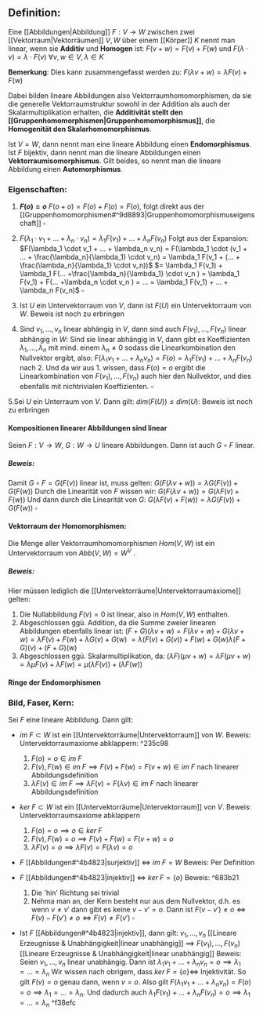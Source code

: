 ## Definition:
Eine [[Abbildungen|Abbildung]] $F: V \rightarrow W$ zwischen zwei [[Vektorraum|Vektorräumen]] $V, W$ über einem [[Körper]] $K$ nennt man linear, wenn sie **Additiv** und **Homogen** ist:
$F(v + w) = F(v) + F(w)$ und
$F(\lambda \cdot v) = \lambda \cdot F(v)$
$\forall v,w \in V, \lambda \in K$ 

**Bemerkung**: Dies kann zusammengefasst werden zu: $F(\lambda v + w) = \lambda F(v) + F(w)$

Dabei bilden lineare Abbildungen also Vektorraumhomomorphismen, da sie die generelle Vektorraumstruktur sowohl in der Addition als auch der Skalarmultiplikation erhalten, die **Additivität stellt den [[Gruppenhomomorphismen|Gruppenhomomorphismus]]**, die **Homogenität den Skalarhomomorphismus**.

Ist $V = W$, dann nennt man eine lineare Abbildung einen **Endomorphismus**.
Ist $F$ bijektiv, dann nennt man die lineare Abbildungen einen **Vektorraumisomorphismus**.
Gilt beides, so nennt man die lineare Abbildung einen **Automorphismus**.

### Eigenschaften:
1. **$F(o) = o$**
	$F(o + o) = F(o) + F(o) = F(o)$, folgt direkt aus der [[Gruppenhomomorphismen#^9d8893|Gruppenhomomorphismuseigenschaft]]  $\square$ 

2. $F(\lambda_1 \cdot v_1 + ... + \lambda_n \cdot v_n) = \lambda_1 F(v_1) + ... + \lambda_n F(v_n)$
	Folgt aus der Expansion: $F(\lambda_1 \cdot v_1 + ... + \lambda_n v_n) = F(\lambda_1 \cdot (v_1 + ... + \frac{\lambda_n}{\lambda_1} \cdot v_n) = \lambda_1 F(v_1 + (... + \frac{\lambda_n}{\lambda_1} \cdot v_n))$ 
	$= \lambda_1 F(v_1) + \lambda_1 F(... +\frac{\lambda_n}{\lambda_1} \cdot v_n ) = \lambda_1 F(v_1) + F(... +\lambda_n \cdot v_n ) = ... = \lambda_1 F(v_1) + ... + \lambda_n F(v_n)$ $\square$

3. Ist $U$ ein Untervektorraum von $V$, dann ist $F(U)$ ein Untervektorraum von $W$.
	Beweis ist noch zu erbringen

4. Sind $v_1, ..., v_n$ linear abhängig in $V$, dann sind auch $F(v_1), ..., F(v_n)$ linear abhängig in $W$:
	Sind sie linear abhängig in $V$, dann gibt es Koeffizienten $\lambda_1, ..., \lambda_n$ mit mind. einem $\lambda_n \neq 0$ sodass die Linearkombination den Nullvektor ergibt, also:
	$F(\lambda_1 v_1 + ... + \lambda_n v_n) = F(o) = \lambda_1 F(v_1) + ... + \lambda_n F(v_n)$ nach 2.
	Und da wir aus 1. wissen, dass $F(o) = o$ ergibt die Linearkombination von $F(v_1), ..., F(v_n)$ auch hier den Nullvektor, und dies ebenfalls mit nichtrivialen Koeffizienten. $\square$


5.Sei $U$ ein Unterraum von $V$. Dann gilt: $dim(F(U)) \le dim(U)$:
	Beweis ist noch zu erbringen


#### Kompositionen linearer Abbildungen sind linear
Seien $F : V \rightarrow W$, $G: W \rightarrow U$  lineare Abbildungen. Dann ist auch $G \circ F$ linear.
##### Beweis:
Damit $G \circ F = G(F(v))$ linear ist, muss gelten:
$G(F(\lambda v + w)) = \lambda G(F(v)) + G(F(w))$
Durch die Linearität von $F$ wissen wir:
$G(F(\lambda v + w)) = G(\lambda F(v) + F(w))$
Und dann durch die Linearität von $G$:
$G(\lambda F(v) + F(w)) = \lambda G(F(v)) + G(F(w))$ $\square$

#### Vektorraum der Homomorphismen:
Die Menge aller Vektorraumhomomorphismen $Hom(V,W)$ ist ein Untervektorraum von $Abb(V, W) = W^V$  .
##### Beweis:
Hier müssen lediglich die [[Untervektorräume|Untervektorraumaxiome]] gelten:
1. Die Nullabbildung $F(v) = 0$ ist linear, also in $Hom(V,W)$ enthalten.
2. Abgeschlossen ggü. Addition, da die Summe zweier linearen Abbildungen ebenfalls linear ist:
	$(F + G)(\lambda v + w) = F(\lambda v + w) + G(\lambda v + w) = \lambda F(v) + F(w) + \lambda G(v) + G(w)$ 
	$= \lambda (F(v) + G(v)) + F(w) + G(w) \lambda (F + G)(v) + (F + G)(w)$
3. Abgeschlossen ggü. Skalarmultiplikation, da:
	$(\lambda F)(\mu v + w) = \lambda F(\mu v + w) = \lambda \mu F(v) + \lambda F(w) = \mu (\lambda F(v)) + (\lambda F(w))$ 

#### Ringe der Endomorphismen


### Bild, Faser, Kern: 
Sei $F$ eine lineare Abbildung. Dann gilt:
- $im \; F \subset W$ ist ein [[Untervektorräume|Untervektorraum]] von $W$.
	Beweis: Untervektorraumaxiome abklappern: ^235c98
	1. $F(o) = o \in im \; F$
	2. $F(v), F(w) \in im \; F \implies F(v) + F(w) = F(v + w) \in im \; F$ nach linearer Abbildungsdefinition
	3. $\lambda F(v) \in im \; F \implies \lambda F(v) = F(\lambda v) \in im \; F$ nach linearer Abbildungsdefinition

- $ker \; F \subset W$ ist ein [[Untervektorräume|Untervektorraum]]  von $V$.
	Beweis: Untervektorraumsaxiome abklappern
	1. $F(o) = o \implies o \in ker \; F$
	2. $F(v), F(w) = o \implies F(v) + F(w) = F(v + w) = o$ 
	3. $\lambda F(v) = o \implies  \lambda F(v) = F(\lambda v) = o$ 

- $F$ [[Abbildungen#^4b4823|surjektiv]] $\Leftrightarrow$ $im \; F = W$ 
	Beweis: Per Definition

- $F$ [[Abbildungen#^4b4823|injektiv]] $\Leftrightarrow$ $ker \; F = \{o \}$ 
	Beweis:  ^683b21
	1. Die 'hin' Richtung sei trivial
	2. Nehma man an, der Kern besteht nur aus dem Nullvektor, d.h. es wenn $v \neq v'$ dann gibt es keine $v - v' = o$. Dann ist $F(v - v') \neq o \Leftrightarrow F(v) - F(v') \neq o \Leftrightarrow F(v) \neq F(v')$ $\square$

- Ist $F$ [[Abbildungen#^4b4823|injektiv]], dann gilt: $v_1, ..., v_n$ [[Lineare Erzeugnisse & Unabhängigkeit|linear unabhängig]] $\implies$ $F(v_1), ..., F(v_n)$ [[Lineare Erzeugnisse & Unabhängigkeit|linear unabhängig]]
	Beweis: Seien $v_1, ..., v_n$ linear unabhängig. Dann ist $\lambda_1 v_1 + ... + \lambda_n v_n = o \implies \lambda_1 = ... = \lambda_n$
	Wir wissen nach obrigem, dass $ker \; F = \{o \} \Leftrightarrow$ Injektivität. So gilt $F(v) = o$ genau dann, wenn $v = o$. Also gilt $F(\lambda_1 v_1 + ... + \lambda_n v_n) = F(o) = o \implies \lambda_1 = ... = \lambda_n$.
	Und dadurch auch $\lambda_1F( v_1) + ... + \lambda_n F( v_n) = o \implies \lambda_1 = ... = \lambda_n$ ^f38efc


